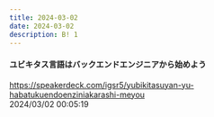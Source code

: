 ```yaml
---
title: 2024-03-02
date: 2024-03-02
description: B! 1
---
```


#### ユビキタス言語はバックエンドエンジニアから始めよう
https://speakerdeck.com/igsr5/yubikitasuyan-yu-habatukuendoenziniakarashi-meyou<br>
2024/03/02 00:05:19<br>


